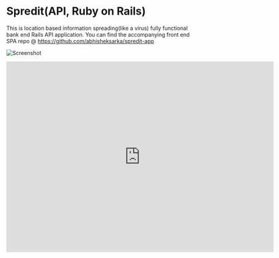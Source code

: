 # Spredit(API, Ruby on Rails)

This is location based information spreading(like a virus) fully functional bank end Rails API application. You can find the accompanying front end SPA repo @ https://github.com/abhisheksarka/spredit-app

![Screenshot](https://lh4.googleusercontent.com/KXUfUwbHyG4MFZFoYosRVkUYm7h1eR4BeZY_L7N9wNZ4fruRrUeSN99f_TpCAtcWMVJ1BkFd=w1440-h764-rw)

<iframe src="https://drive.google.com/file/d/0B6JV9lztk49deWRsX3pUdm5qNVE/view" width="700" height="500" frameborder="0"></iframe>
